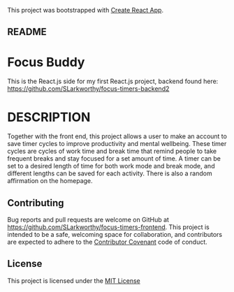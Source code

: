 This project was bootstrapped with [Create React App](https://github.com/facebook/create-react-app).

## README

# Focus Buddy

This is the React.js side for my first React.js project, backend found here: https://github.com/SLarkworthy/focus-timers-backend2

# DESCRIPTION

Together with the front end, this project allows a user to make an account to save timer cycles to improve productivity and mental wellbeing. These timer cycles are cycles of work time and break time that remind people to take frequent breaks and stay focused for a set amount of time. A timer can be set to a desired length of time for both work mode and break mode, and different lengths can be saved for each activity. There is also a random affirmation on the homepage. 

## Contributing

Bug reports and pull requests are welcome on GitHub at https://github.com/SLarkworthy/focus-timers-frontend. This project is intended to be a safe, welcoming space for collaboration, and contributors are expected to adhere to the [Contributor Covenant](https://www.contributor-covenant.org/) code of conduct.

## License

This project is licensed under the [MIT License](https://opensource.org/licenses/MIT)
